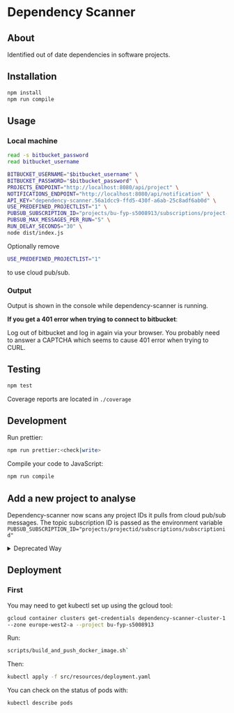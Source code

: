 # Dependency Scanner

## About

Identified out of date dependencies in software projects.

## Installation

```bash
npm install
npm run compile
```

## Usage

### Local machine

```bash
read -s bitbucket_password
read bitbucket_username

BITBUCKET_USERNAME="$bitbucket_username" \
BITBUCKET_PASSWORD="$bitbucket_password" \
PROJECTS_ENDPOINT="http://localhost:8080/api/project" \
NOTIFICATIONS_ENDPOINT="http://localhost:8080/api/notification" \
API_KEY="dependency-scanner.56a1dcc9-ffd5-430f-a6ab-25c8adf6ab0d" \
USE_PREDEFINED_PROJECTLIST="1" \
PUBSUB_SUBSCRIPTION_ID="projects/bu-fyp-s5008913/subscriptions/project-scan-sub" \
PUBSUB_MAX_MESSAGES_PER_RUN="5" \
RUN_DELAY_SECONDS="30" \
node dist/index.js
```

Optionally remove
```bash
USE_PREDEFINED_PROJECTLIST="1" 
```
to use cloud pub/sub.

### Output

Output is shown in the console while dependency-scanner is running. 

**If you get a 401 error when trying to connect to bitbucket**:

Log out of bitbucket and log in again via your browser. You probably need to
answer a CAPTCHA which seems to cause 401 error when trying to CURL.

## Testing

```bash
npm test
```

Coverage reports are located in `./coverage`

## Development

Run prettier:

```bash
npm run prettier:<check|write>
```

Compile your code to JavaScript:

```bash
npm run compile
```

## Add a new project to analyse

Dependency-scanner now scans any project IDs it pulls from cloud pub/sub messages.
The topic subscription ID is passed as the environment variable
`PUBSUB_SUBSCRIPTION_ID="projects/projectid/subscriptions/subscriptionid"`

<details><summary>Deprecated Way</summary>
<p>
A list of projects dependency-scanner inspects can be found at
`src/projects.ts`. To add a new project to be inspected when it runs, add the
relevant project information.

For a project using NPM (package.json & package-lock.json), add the following
under `npmProjects`:

```typescript
    {
      projectName: "NPM Project Name",
      packageJsonUrl:
        "https://bitbucket.il2management.local/path-to-raw-package-json",
      packageLockUrl:
        "https://bitbucket.il2management.local/path-to-raw-package-lock-dot-json"
    }
```

Run `npm run compile` after adding a project to compile it to JavaScript.
</p>
</details>

## Deployment

### First

You may need to get kubectl set up using the gcloud tool:
```bash
gcloud container clusters get-credentials dependency-scanner-cluster-1 
--zone europe-west2-a --project bu-fyp-s5008913
```

Run:
```bash
scripts/build_and_push_docker_image.sh`
```

Then:
```bash
kubectl apply -f src/resources/deployment.yaml
```

You can check on the status of pods with:
```bash
kubectl describe pods
```